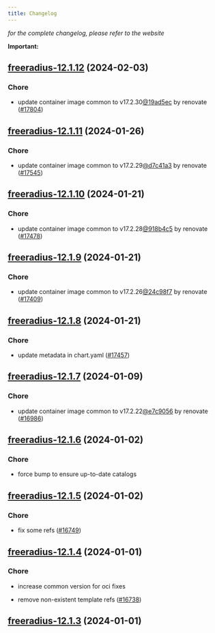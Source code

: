 ```yaml
---
title: Changelog
---
```



*for the complete changelog, please refer to the website*

**Important:**






## [freeradius-12.1.12](https://github.com/truecharts/charts/compare/freeradius-12.1.11...freeradius-12.1.12) (2024-02-03)

### Chore



- update container image common to v17.2.30[@19ad5ec](https://github.com/19ad5ec) by renovate ([#17804](https://github.com/truecharts/charts/issues/17804))


## [freeradius-12.1.11](https://github.com/truecharts/charts/compare/freeradius-12.1.10...freeradius-12.1.11) (2024-01-26)

### Chore



- update container image common to v17.2.29[@d7c41a3](https://github.com/d7c41a3) by renovate ([#17545](https://github.com/truecharts/charts/issues/17545))


## [freeradius-12.1.10](https://github.com/truecharts/charts/compare/freeradius-12.1.9...freeradius-12.1.10) (2024-01-21)

### Chore



- update container image common to v17.2.28[@918b4c5](https://github.com/918b4c5) by renovate ([#17478](https://github.com/truecharts/charts/issues/17478))


## [freeradius-12.1.9](https://github.com/truecharts/charts/compare/freeradius-12.1.8...freeradius-12.1.9) (2024-01-21)

### Chore



- update container image common to v17.2.26[@24c98f7](https://github.com/24c98f7) by renovate ([#17409](https://github.com/truecharts/charts/issues/17409))


## [freeradius-12.1.8](https://github.com/truecharts/charts/compare/freeradius-12.1.7...freeradius-12.1.8) (2024-01-21)

### Chore



- update metadata in chart.yaml ([#17457](https://github.com/truecharts/charts/issues/17457))




## [freeradius-12.1.7](https://github.com/truecharts/charts/compare/freeradius-12.1.6...freeradius-12.1.7) (2024-01-09)

### Chore



- update container image common to v17.2.22[@e7c9056](https://github.com/e7c9056) by renovate ([#16986](https://github.com/truecharts/charts/issues/16986))


## [freeradius-12.1.6](https://github.com/truecharts/charts/compare/freeradius-12.1.5...freeradius-12.1.6) (2024-01-02)

### Chore



- force bump to ensure up-to-date catalogs


## [freeradius-12.1.5](https://github.com/truecharts/charts/compare/freeradius-12.1.4...freeradius-12.1.5) (2024-01-02)

### Chore



- fix some refs ([#16749](https://github.com/truecharts/charts/issues/16749))


## [freeradius-12.1.4](https://github.com/truecharts/charts/compare/freeradius-12.1.3...freeradius-12.1.4) (2024-01-01)

### Chore



- increase common version for oci fixes

- remove non-existent template refs ([#16738](https://github.com/truecharts/charts/issues/16738))


## [freeradius-12.1.3](https://github.com/truecharts/charts/compare/freeradius-12.1.0...freeradius-12.1.3) (2024-01-01)